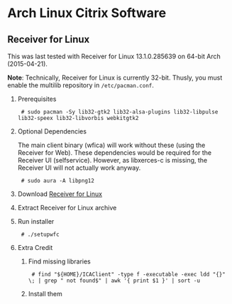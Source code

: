 # Arch Linux Citrix Software

##  Receiver for Linux
This was last tested with Receiver for Linux 13.1.0.285639 on 64-bit Arch (2015-04-21).

**Note**: Technically, Receiver for Linux is currently 32-bit.  Thusly, you must enable the multilib repository in `/etc/pacman.conf`.

1. Prerequisites

		# sudo pacman -Sy lib32-gtk2 lib32-alsa-plugins lib32-libpulse lib32-speex lib32-libvorbis webkitgtk2

1. Optional Dependencies

	The main client binary (wfica) will work without these (using the Receiver for Web).  These dependencies would be required for the Receiver UI (selfservice).  However, as libxerces-c is missing, the Receiver UI will not actually work anyway.

		# sudo aura -A libpng12 

1. Download [Receiver for Linux](https://www.citrix.com/downloads/citrix-receiver/linux.html)

1. Extract Receiver for Linux archive

1. Run installer

		# ./setupwfc

1. Extra Credit

	1. Find missing libraries

			# find "${HOME}/ICAClient" -type f -executable -exec ldd "{}" \; | grep " not found$" | awk '{ print $1 }' | sort -u
			
	1. Install them
